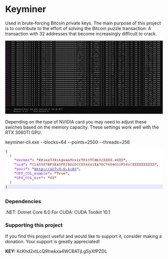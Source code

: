 # Keyminer

Used in brute-forcing Bitcoin private keys. The main purpose of this project is to contribute to the effort of solving the Bitcoin puzzle transaction: A transaction with 32 addresses that become increasingly difficult to crack.

![](./keyminer.png)



Depending on the type of NVIDIA card you may need to adjust these swiches based on the memory capacity. These settings work well with the RTX 3060TI GPU.  

keyminer-cli.exe --blocks=64 --points=2500 --threads=256

![](./config.png)


### Dependencies
 
.NET: Dotnet Core 6.0
For CUDA: CUDA Toolkit 10.1

### Supporting this project
If you find this project useful and would like to support it, consider making a donation. Your support is greatly appreciated!

<b>KEY:</b>  KcKhd2xtLcQ9hwkxa4WCBATjLgSyXfPZDL
